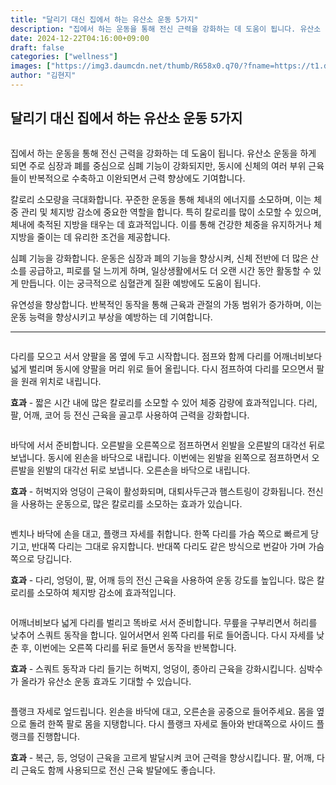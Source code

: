 ```yaml
---
title: "달리기 대신 집에서 하는 유산소 운동 5가지"
description: "집에서 하는 운동을 통해 전신 근력을 강화하는 데 도움이 됩니다. 유산소 운동을 하게 되면 주로 심장과 폐를 중심으로 심폐 기능이 강화되지만, 동시에 신체의 여러 부위 근육들이 반복적으로 수축하고 이완되면서 근력 향상에도 기여합니다."
date: 2024-12-22T04:16:00+09:00
draft: false
categories: ["wellness"]
images: ["https://img3.daumcdn.net/thumb/R658x0.q70/?fname=https://t1.daumcdn.net/news/202411/20/tenbody/20241120073025703xxxx.jpg", "https://t1.daumcdn.net/news/202411/20/tenbody/20241120073025984inpu.gif", "https://t1.daumcdn.net/news/202411/20/tenbody/20241120073026407pone.gif", "https://t1.daumcdn.net/news/202411/20/tenbody/20241120073026940swin.gif", "https://t1.daumcdn.net/news/202411/20/tenbody/20241120073027353drls.gif"]
author: "김현지"
---
```


<h2 >달리기 대신 집에서 하는 유산소 운동 5가지</h2> <figure ><img src="https://img3.daumcdn.net/thumb/R658x0.q70/?fname=https://t1.daumcdn.net/news/202411/20/tenbody/20241120073025703xxxx.jpg" alt=""/></figure> <p>집에서 하는 운동을 통해 전신 근력을 강화하는 데 도움이 됩니다. 유산소 운동을 하게 되면 주로 심장과 폐를 중심으로 심폐 기능이 강화되지만, 동시에 신체의 여러 부위 근육들이 반복적으로 수축하고 이완되면서 근력 향상에도 기여합니다.</p> <p>칼로리 소모량을 극대화합니다. 꾸준한 운동을 통해 체내의 에너지를 소모하며, 이는 체중 관리 및 체지방 감소에 중요한 역할을 합니다. 특히 칼로리를 많이 소모할 수 있으며, 체내에 축적된 지방을 태우는 데 효과적입니다. 이를 통해 건강한 체중을 유지하거나 체지방을 줄이는 데 유리한 조건을 제공합니다.</p> <p>심폐 기능을 강화합니다. 운동은 심장과 폐의 기능을 향상시켜, 신체 전반에 더 많은 산소를 공급하고, 피로를 덜 느끼게 하며, 일상생활에서도 더 오랜 시간 동안 활동할 수 있게 만듭니다. 이는 궁극적으로 심혈관계 질환 예방에도 도움이 됩니다.</p> <p>유연성을 향상합니다. 반복적인 동작을 통해 근육과 관절의 가동 범위가 증가하며, 이는 운동 능력을 향상시키고 부상을 예방하는 데 기여합니다.</p> <hr /> <figure ><img src="https://t1.daumcdn.net/news/202411/20/tenbody/20241120073025984inpu.gif" alt=""/></figure> <p>다리를 모으고 서서 양팔을 몸 옆에 두고 시작합니다. 점프와 함께 다리를 어깨너비보다 넓게 벌리며 동시에 양팔을 머리 위로 들어 올립니다. 다시 점프하여 다리를 모으면서 팔을 원래 위치로 내립니다.</p> <p><strong>효과</strong> - 짧은 시간 내에 많은 칼로리를 소모할 수 있어 체중 감량에 효과적입니다. 다리, 팔, 어깨, 코어 등 전신 근육을 골고루 사용하여 근력을 강화합니다.</p> <figure ><img src="https://t1.daumcdn.net/news/202411/20/tenbody/20241120073026407pone.gif" alt=""/></figure> <p>바닥에 서서 준비합니다. 오른발을 오른쪽으로 점프하면서 왼발을 오른발의 대각선 뒤로 보냅니다. 동시에 왼손을 바닥으로 내립니다. 이번에는 왼발을 왼쪽으로 점프하면서 오른발을 왼발의 대각선 뒤로 보냅니다. 오른손을 바닥으로 내립니다.</p> <p><strong>효과</strong> - 허벅지와 엉덩이 근육이 활성화되며, 대퇴사두근과 햄스트링이 강화됩니다. 전신을 사용하는 운동으로, 많은 칼로리를 소모하는 효과가 있습니다.</p> <figure ><img src="https://t1.daumcdn.net/news/202411/20/tenbody/20241120073026940swin.gif" alt=""/></figure> <p>벤치나 바닥에 손을 대고, 플랭크 자세를 취합니다. 한쪽 다리를 가슴 쪽으로 빠르게 당기고, 반대쪽 다리는 그대로 유지합니다. 반대쪽 다리도 같은 방식으로 번갈아 가며 가슴 쪽으로 당깁니다.</p> <p><strong>효과</strong> - 다리, 엉덩이, 팔, 어깨 등의 전신 근육을 사용하여 운동 강도를 높입니다. 많은 칼로리를 소모하여 체지방 감소에 효과적입니다.</p> <figure ><img src="https://t1.daumcdn.net/news/202411/20/tenbody/20241120073027353drls.gif" alt=""/></figure> <p>어깨너비보다 넓게 다리를 벌리고 똑바로 서서 준비합니다. 무릎을 구부리면서 허리를 낮추어 스쿼트 동작을 합니다. 일어서면서 왼쪽 다리를 뒤로 들어줍니다. 다시 자세를 낮춘 후, 이번에는 오른쪽 다리를 뒤로 들면서 동작을 반복합니다.</p> <p><strong>효과</strong> - 스쿼트 동작과 다리 들기는 허벅지, 엉덩이, 종아리 근육을 강화시킵니다. 심박수가 올라가 유산소 운동 효과도 기대할 수 있습니다.</p> <figure ><img src="https://t1.daumcdn.net/news/202411/20/tenbody/20241120073027682tboh.gif" alt=""/></figure> <p>플랭크 자세로 엎드립니다. 왼손을 바닥에 대고, 오른손을 공중으로 들어주세요. 몸을 옆으로 돌려 한쪽 팔로 몸을 지탱합니다. 다시 플랭크 자세로 돌아와 반대쪽으로 사이드 플랭크를 진행합니다.</p> <p><strong>효과</strong> - 복근, 등, 엉덩이 근육을 고르게 발달시켜 코어 근력을 향상시킵니다. 팔, 어깨, 다리 근육도 함께 사용되므로 전신 근육 발달에도 좋습니다.</p>